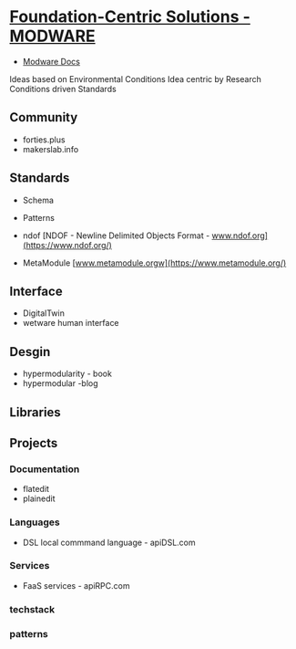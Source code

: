 # [Foundation-Centric Solutions - MODWARE](FOUNDATION.md)

+ [Modware Docs](https://docs.modware.org/)
  
Ideas based on Environmental Conditions
Idea centric by Research 
Conditions driven Standards 

## Community

+ forties.plus
+ makerslab.info


## Standards
+ Schema
+ Patterns
  
+ ndof [NDOF - Newline Delimited Objects Format - www.ndof.org](https://www.ndof.org/)
+ MetaModule [www.metamodule.orgw](https://www.metamodule.org/)

## Interface

+ DigitalTwin
+ wetware human interface


  
## Desgin

+ hypermodularity - book
+ hypermodular -blog


## Libraries


## Projects



### Documentation

+ flatedit
+ plainedit


### Languages

+ DSL local commmand language - apiDSL.com


### Services

+ FaaS services - apiRPC.com



### techstack


### patterns

